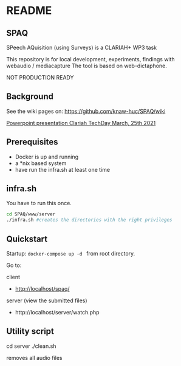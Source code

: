 # README 

## SPAQ

SPeech AQuisition (using Surveys) is a CLARIAH+ WP3 task

This repository is for local development, experiments, findings with webaudio / mediacapture
The tool is based on web-dictaphone.

NOT PRODUCTION READY

## Background 

See the wiki pages on:
https://github.com/knaw-huc/SPAQ/wiki


[Powerpoint presentation Clariah TechDay March, 25th 2021](
https://github.com/knaw-huc/SPAQ/wiki/files/HuC-DI-SD-CLP-WP3-SPAQ.pdf "techday presentation ")


## Prerequisites

* Docker is up and running
* a *nix based system
* have run the infra.sh at least one time

## infra.sh

You have to run this once.

```bash
cd SPAQ/www/server
./infra.sh #creates the directories with the right privileges
```

## Quickstart

Startup:  ```docker-compose up -d ``` from root directory.

Go to:

client
*    <http://localhost/spaq/>

server (view the submitted files)

* http://localhost/server/watch.php

    
## Utility script

cd server
./clean.sh

removes all audio files  


